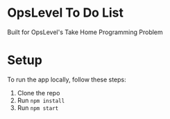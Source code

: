# OpsLevel To Do List 
Built for OpsLevel's Take Home Programming Problem

# Setup
To run the app locally, follow these steps:
1. Clone the repo
2. Run `npm install`
3. Run `npm start`
